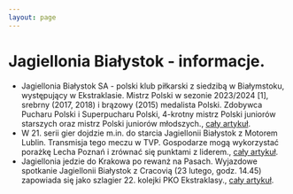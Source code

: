 ```yaml
---
layout: page
---
```

# Jagiellonia Białystok - informacje.
  * Jagiellonia Białystok SA - polski klub piłkarski z siedzibą w Białymstoku, występujący w Ekstraklasie. Mistrz Polski w sezonie 2023/2024 [1], srebrny (2017, 2018) i brązowy (2015) medalista Polski. Zdobywca Pucharu Polski i Superpucharu Polski, 4-krotny mistrz Polski juniorów starszych oraz mistrz Polski juniorów młodszych., [cały artykuł](https://pl.wikipedia.org/wiki/Jagiellonia_Białystok).
  * W 21. serii gier dojdzie m.in. do starcia Jagiellonii Białystok z Motorem Lublin. Transmisja tego meczu w TVP. Gospodarze mogą wykorzystać porażkę Lecha Poznań i zrównać się punktami z liderem., [cały artykuł](https://sport.tvp.pl/85022467/jagiellonia-bialystok-motor-lublin-na-zywo-transmisja-online-meczu-ekstraklasy-live-stream-1622025-gdzie-ogladac).
  * Jagiellonia jedzie do Krakowa po rewanż na Pasach. Wyjazdowe spotkanie Jagiellonii Białystok z Cracovią (23 lutego, godz. 14.45) zapowiada się jako szlagier 22. kolejki PKO Ekstraklasy., [cały artykuł](https://poranny.pl/sport/jagiellonia).
